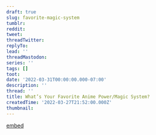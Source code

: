 ```yaml
---
draft: true
slug: favorite-magic-system
tumblr:
reddit:
tweet:
threadTwitter:
replyTo:
lead: ''
threadMastodon:
series: ''
tags: []
toot:
date: '2022-03-31T00:00:00.000-07:00'
description: ''
thread: ''
title: What’s Your Favorite Anime Power/Magic System?
createdTime: '2022-03-27T21:52:00.000Z'
thumbnail:
---
```


[embed](https://twitter.com/xphysixal/status/1507816530838495232?s=12&t=BLTMvOmn7KHAX9SmKSJUIA)
